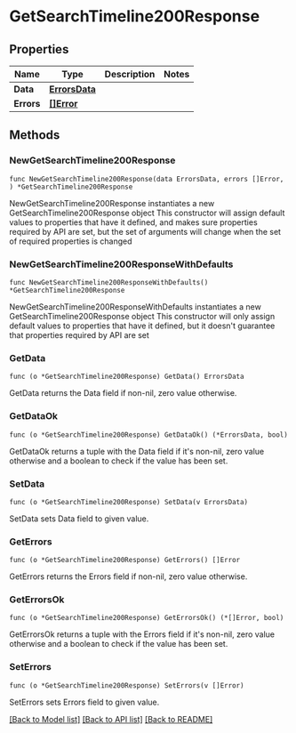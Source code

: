 # GetSearchTimeline200Response

## Properties

Name | Type | Description | Notes
------------ | ------------- | ------------- | -------------
**Data** | [**ErrorsData**](ErrorsData.md) |  | 
**Errors** | [**[]Error**](Error.md) |  | 

## Methods

### NewGetSearchTimeline200Response

`func NewGetSearchTimeline200Response(data ErrorsData, errors []Error, ) *GetSearchTimeline200Response`

NewGetSearchTimeline200Response instantiates a new GetSearchTimeline200Response object
This constructor will assign default values to properties that have it defined,
and makes sure properties required by API are set, but the set of arguments
will change when the set of required properties is changed

### NewGetSearchTimeline200ResponseWithDefaults

`func NewGetSearchTimeline200ResponseWithDefaults() *GetSearchTimeline200Response`

NewGetSearchTimeline200ResponseWithDefaults instantiates a new GetSearchTimeline200Response object
This constructor will only assign default values to properties that have it defined,
but it doesn't guarantee that properties required by API are set

### GetData

`func (o *GetSearchTimeline200Response) GetData() ErrorsData`

GetData returns the Data field if non-nil, zero value otherwise.

### GetDataOk

`func (o *GetSearchTimeline200Response) GetDataOk() (*ErrorsData, bool)`

GetDataOk returns a tuple with the Data field if it's non-nil, zero value otherwise
and a boolean to check if the value has been set.

### SetData

`func (o *GetSearchTimeline200Response) SetData(v ErrorsData)`

SetData sets Data field to given value.


### GetErrors

`func (o *GetSearchTimeline200Response) GetErrors() []Error`

GetErrors returns the Errors field if non-nil, zero value otherwise.

### GetErrorsOk

`func (o *GetSearchTimeline200Response) GetErrorsOk() (*[]Error, bool)`

GetErrorsOk returns a tuple with the Errors field if it's non-nil, zero value otherwise
and a boolean to check if the value has been set.

### SetErrors

`func (o *GetSearchTimeline200Response) SetErrors(v []Error)`

SetErrors sets Errors field to given value.



[[Back to Model list]](../README.md#documentation-for-models) [[Back to API list]](../README.md#documentation-for-api-endpoints) [[Back to README]](../README.md)


